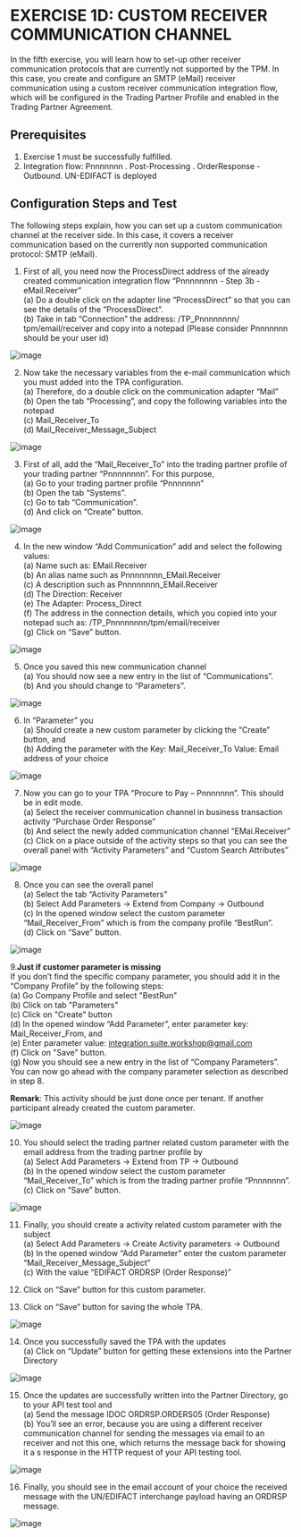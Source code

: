 # **EXERCISE 1D: CUSTOM RECEIVER COMMUNICATION CHANNEL**

In the fifth exercise, you will learn how to set-up other receiver communication protocols that are currently not supported by the TPM. In this case, you create and configure an SMTP (eMail) receiver communication using a custom receiver communication integration flow, which will be configured in the Trading Partner Profile and enabled in the Trading Partner Agreement.

## **Prerequisites**

1.	Exercise 1 must be successfully fulfilled.
2.	Integration flow: Pnnnnnnn . Post-Processing . OrderResponse - Outbound. UN-EDIFACT is deployed

## **Configuration Steps and Test**

The following steps explain, how you can set up a custom communication channel at the receiver side. In this case, it covers a receiver communication based on the currently non supported communication protocol: SMTP (eMail).


1.	First of all, you need now the ProcessDirect address of the already created communication integration flow “Pnnnnnnnn - Step 3b - eMail.Receiver”\
(a)	Do a double click on the adapter line “ProcessDirect” so that you can see the details of the “ProcessDirect”.\
(b)	Take in tab “Connection” the address: /TP_Pnnnnnnnn/ tpm/email/receiver and copy into a notepad (Please consider Pnnnnnnn should be your user id)

![image](https://github.com/SAP-samples/integration-suite-b2b-exercises-advanced/blob/main/Exercise/Ex1/EXERCISE%201D%3A%20CUSTOM%20RECEIVER%20COMMUNICATION%20CHANNEL/assets/1.png)


2.	Now take the necessary variables from the e-mail communication which you must added into the TPA configuration.\
(a)	Therefore, do a double click on the communication adapter “Mail” \
(b)	Open the tab “Processing”, and copy the following variables into the notepad\
(c)	Mail_Receiver_To\
(d)	Mail_Receiver_Message_Subject

![image](https://github.com/SAP-samples/integration-suite-b2b-exercises-advanced/blob/main/Exercise/Ex1/EXERCISE%201D%3A%20CUSTOM%20RECEIVER%20COMMUNICATION%20CHANNEL/assets/2.png)


3.	First of all, add the “Mail_Receiver_To” into the trading partner profile of your trading partner “Pnnnnnnnn”. For this purpose, \
(a)	Go to your trading partner profile “Pnnnnnnn”\
(b)	Open the tab “Systems”.\
(c)	Go to tab “Communication”.\
(d)	And click on “Create” button.

![image](https://github.com/SAP-samples/integration-suite-b2b-exercises-advanced/blob/main/Exercise/Ex1/EXERCISE%201D%3A%20CUSTOM%20RECEIVER%20COMMUNICATION%20CHANNEL/assets/3.png)


4. 	In the new window “Add Communication” add and select the following values:\
(a)	Name such as: EMail.Receiver\
(b)	An alias name such as Pnnnnnnnn_EMail.Receiver\
(c)	A description such as Pnnnnnnnn_EMail.Receiver\
(d)	The Direction: Receiver\
(e)	The Adapter: Process_Direct\
(f)	The address in the connection details, which you copied into your notepad such as: /TP_Pnnnnnnnn/tpm/email/receiver\
(g)	Click on “Save” button.

![image](https://github.com/SAP-samples/integration-suite-b2b-exercises-advanced/blob/main/Exercise/Ex1/EXERCISE%201D%3A%20CUSTOM%20RECEIVER%20COMMUNICATION%20CHANNEL/assets/4.png)


5.	Once you saved this new communication channel\
(a)	You should now see a new entry in the list of “Communications”.\
(b)	And you should change to “Parameters”.

![image](https://github.com/SAP-samples/integration-suite-b2b-exercises-advanced/blob/main/Exercise/Ex1/EXERCISE%201D%3A%20CUSTOM%20RECEIVER%20COMMUNICATION%20CHANNEL/assets/5.png)


6.	In “Parameter” you \
(a)	Should create a new custom parameter by clicking the “Create” button, and\
(b)	Adding the parameter with the Key: Mail_Receiver_To Value: Email address of your choice

![image](https://github.com/SAP-samples/integration-suite-b2b-exercises-advanced/blob/main/Exercise/Ex1/EXERCISE%201D%3A%20CUSTOM%20RECEIVER%20COMMUNICATION%20CHANNEL/assets/6.png)


7.	Now you can go to your TPA “Procure to Pay – Pnnnnnnn”. This should be in edit mode. \
(a)	Select the receiver communication channel in business transaction activity “Purchase Order Response”\
(b)	And select the newly added communication channel “EMai.Receiver”\
(c)	Click on a place outside of the activity steps so that you can see the overall panel with “Activity Parameters” and “Custom Search Attributes”

![image](https://github.com/SAP-samples/integration-suite-b2b-exercises-advanced/blob/main/Exercise/Ex1/EXERCISE%201D%3A%20CUSTOM%20RECEIVER%20COMMUNICATION%20CHANNEL/assets/7.png)


8.	Once you can see the overall panel\
(a)	Select the tab “Activity Parameters”\
(b)	Select Add Parameters -> Extend from Company -> Outbound\
(c)	In the opened window select the custom parameter “Mail_Receiver_From” which is from the company profile “BestRun”.\
(d)	Click on “Save” button.

![image](https://github.com/SAP-samples/integration-suite-b2b-exercises-advanced/blob/main/Exercise/Ex1/EXERCISE%201D%3A%20CUSTOM%20RECEIVER%20COMMUNICATION%20CHANNEL/assets/8.png)


9.**Just if customer parameter is missing**\
If you don’t find the specific company parameter, you should add it in the “Company Profile” by the following steps:\
(a)	Go Company Profile and select "BestRun"\
(b)	Click on tab "Parameters"\
(c)	Click on "Create" button\
(d)	In the opened window “Add Parameter”, enter parameter key: Mail_Receiver_From, and \
(e)	Enter parameter value: integration.suite.workshop@gmail.com\
(f)	Click on "Save" button.\
(g)	Now you should see a new entry in the list of “Company Parameters”. You can now go ahead with the company parameter selection as described in step 8.

**Remark**: This activity should be just done once per tenant. If another participant already created the custom parameter.

![image](https://github.com/SAP-samples/integration-suite-b2b-exercises-advanced/blob/main/Exercise/Ex1/EXERCISE%201D%3A%20CUSTOM%20RECEIVER%20COMMUNICATION%20CHANNEL/assets/9.png)


10.	You should select the trading partner related custom parameter with the email address from the trading partner profile by\
(a)	Select Add Parameters -> Extend from TP -> Outbound\
(b)	In the opened window select the custom parameter “Mail_Receiver_To” which is from the trading partner profile “Pnnnnnnn”.\
(c)	Click on “Save” button.

![image](https://github.com/SAP-samples/integration-suite-b2b-exercises-advanced/blob/main/Exercise/Ex1/EXERCISE%201D%3A%20CUSTOM%20RECEIVER%20COMMUNICATION%20CHANNEL/assets/10.png)

11.	Finally, you should create a activity related custom parameter with the subject\
(a)	Select Add Parameters -> Create Activity parameters -> Outbound\
(b)	In the opened window “Add Parameter” enter the custom parameter “Mail_Receiver_Message_Subject”\
(c)	With the value “EDIFACT ORDRSP (Order Response)”

12.	Click on “Save” button for this custom parameter.
    
13.	Click on “Save” button for saving the whole TPA.

![image](https://github.com/SAP-samples/integration-suite-b2b-exercises-advanced/blob/main/Exercise/Ex1/EXERCISE%201D%3A%20CUSTOM%20RECEIVER%20COMMUNICATION%20CHANNEL/assets/11.png)


14.	Once you successfully saved the TPA with the updates\
(a)	Click on “Update” button for getting these extensions into the Partner Directory

![image](https://github.com/SAP-samples/integration-suite-b2b-exercises-advanced/blob/main/Exercise/Ex1/EXERCISE%201D%3A%20CUSTOM%20RECEIVER%20COMMUNICATION%20CHANNEL/assets/14.png)


15.	Once the updates are successfully written into the Partner Directory, go to your API test tool and \
(a)	Send the message IDOC ORDRSP.ORDERS05 (Order Response)\
(b)	You’ll see an error, because you are using a different receiver communication channel for sending the messages via email to an receiver and not this one, which returns the message back for showing it a s response in the HTTP request of your API testing tool.

![image](https://github.com/SAP-samples/integration-suite-b2b-exercises-advanced/blob/main/Exercise/Ex1/EXERCISE%201D%3A%20CUSTOM%20RECEIVER%20COMMUNICATION%20CHANNEL/assets/15.png)


16.	Finally, you should see in the email account of your choice the received message with the UN/EDIFACT interchange payload having an ORDRSP message.

![image](https://github.com/SAP-samples/integration-suite-b2b-exercises-advanced/blob/main/Exercise/Ex1/EXERCISE%201D%3A%20CUSTOM%20RECEIVER%20COMMUNICATION%20CHANNEL/assets/16.png)

